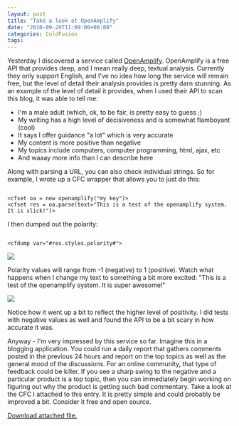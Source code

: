 ```yaml
---
layout: post
title: "Take a look at OpenAmplify"
date: "2010-09-29T11:09:00+06:00"
categories: ColdFusion 
tags: 
---
```


Yesterday I discovered a service called <a href="http://community.openamplify.com/content/docs.aspx">OpenAmplify</a>. OpenAmplify is a free API that provides deep, and I mean really deep, textual analysis. Currently they only support English, and I've no idea how long the service will remain free, but the level of detail their analysis provides is pretty darn stunning. As an example of the level of detail it provides, when I used their API to scan this blog, it was able to tell me:
<!--more-->
<p/>

<ul>
<li>I'm a male adult (which, ok, to be fair, is pretty easy to guess ;)
<li>My writing has a high level of decisiveness and is somewhat flamboyant (cool)
<li>It says I offer guidance "a lot" which is very accurate
<li>My content is more positive than negative 
<li>My topics include computers, computer programming, html, ajax, etc
<li>And waaay more info than I can describe here
</ul>

<p/>

Along with parsing a URL, you can also check individual strings. So for example, I wrote up a CFC wrapper that allows you to just do this:

<p/>

<code>
&lt;cfset oa = new openamplify("my key")&gt;
&lt;cfset res = oa.parse(text="This is a test of the openamplify system. It is slick!")&gt;
</code>

<p/>

I then dumped out the polarity:

<p/>

<code>
&lt;cfdump var="#res.styles.polarity#"&gt;
</code>

<p/>

<img src="https://static.raymondcamden.com/images/screen8.png" />

<p/>

Polarity values will range from -1 (negative) to 1 (positive). Watch what happens when I change my text to something a bit more excited: "This is a test of the openamplify system. It is super awesome!"

<p/>

<img src="https://static.raymondcamden.com/images/cfjedi/screen9.png" />

<p/>

Notice how it went up a bit to reflect the higher level of positivity. I did tests with negative values as well and found the API to be a bit scary in how accurate it was.

<p/>

Anyway - I'm very impressed by this service so far. Imagine this in a blogging application. You could run a daily report that gathers comments posted in the previous 24 hours and report on the top topics as well as the general mood of the discussions. For an online community, that type of feedback could be killer. If you see a sharp swing to the negative and a particular product is a top topic, then you can immediately begin working on figuring out why the product is getting such bad commentary. Take a look at the CFC I attached to this entry. It is pretty simple and could probably be improved a bit. Consider it free and open source.<p><a href='enclosures/C%3A%5Chosts%5C2009%2Ecoldfusionjedi%2Ecom%5Cenclosures%2Fopenamplify%2Ezip'>Download attached file.</a></p>